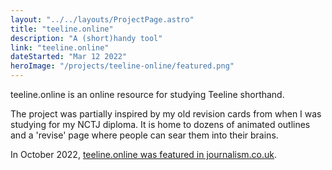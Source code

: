 ```yaml
---
layout: "../../layouts/ProjectPage.astro"
title: "teeline.online"
description: "A (short)handy tool"
link: "teeline.online"
dateStarted: "Mar 12 2022"
heroImage: "/projects/teeline-online/featured.png"
---
```


teeline.online is an online resource for studying Teeline shorthand.

The project was partially inspired by my old revision cards from when I was studying for my NCTJ diploma. It is home to dozens of animated outlines and a 'revise' page where people can sear them into their brains.

In October 2022, [teeline.online was featured in journalism.co.uk](https://www.journalism.co.uk/news/tool-for-journalists-teeline-online-for-learning-and-practicing-shorthand/s2/a970926/).
